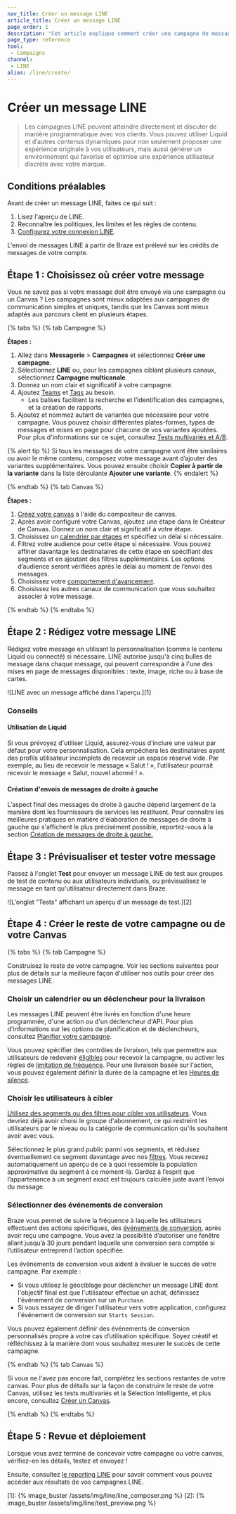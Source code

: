```yaml
---
nav_title: Créer un message LINE
article_title: Créer un message LINE
page_order: 1
description: "Cet article explique comment créer une campagne de messages LINE ou un Canvas."
page_type: reference
tool:
 - Campaigns
channel:
 - LINE
alias: /line/create/
---
```


# Créer un message LINE

> Les campagnes LINE peuvent atteindre directement et discuter de manière programmatique avec vos clients. Vous pouvez utiliser Liquid et d’autres contenus dynamiques pour non seulement proposer une expérience originale à vos utilisateurs, mais aussi générer un environnement qui favorise et optimise une expérience utilisateur discrète avec votre marque.

## Conditions préalables

Avant de créer un message LINE, faites ce qui suit :

1. Lisez l'aperçu de LINE.
2. Reconnaître les politiques, les limites et les règles de contenu.
3. [Configurez votre connexion LINE]({{site.basesurl}}/user_guide/message_building_by_channel/line/line_setup/).

L'envoi de messages LINE à partir de Braze est prélevé sur les crédits de messages de votre compte.

## Étape 1 : Choisissez où créer votre message

Vous ne savez pas si votre message doit être envoyé via une campagne ou un Canvas ? Les campagnes sont mieux adaptées aux campagnes de communication simples et uniques, tandis que les Canvas sont mieux adaptés aux parcours client en plusieurs étapes.

{% tabs %}
{% tab Campagne %}

**Étapes :**

1. Allez dans **Messagerie** > **Campagnes** et sélectionnez **Créer une campagne**.
2. Sélectionnez **LINE** ou, pour les campagnes ciblant plusieurs canaux, sélectionnez **Campagne multicanale**.
3. Donnez un nom clair et significatif à votre campagne.
4. Ajoutez [Teams]({{site.baseurl}}/user_guide/administrative/app_settings/manage_your_braze_users/teams/) et [Tags]({{site.baseurl}}/user_guide/administrative/app_settings/tags/) au besoin.
   * Les balises facilitent la recherche et l’identification des campagnes, et la création de rapports.
5. Ajoutez et nommez autant de variantes que nécessaire pour votre campagne. Vous pouvez choisir différentes plates-formes, types de messages et mises en page pour chacune de vos variantes ajoutées. Pour plus d'informations sur ce sujet, consultez [Tests multivariés et A/B]({{site.baseurl}}/user_guide/engagement_tools/testing/multivariant_testing/).

{% alert tip %}
Si tous les messages de votre campagne vont être similaires ou avoir le même contenu, composez votre message avant d’ajouter des variantes supplémentaires. Vous pouvez ensuite choisir **Copier à partir de la variante** dans la liste déroulante **Ajouter une variante**.
{% endalert %}

{% endtab %}
{% tab Canvas %}

**Étapes :**

1. [Créez votre canvas]({{site.baseurl}}/user_guide/engagement_tools/canvas/create_a_canvas/create_a_canvas/) à l'aide du compositeur de canvas.
2. Après avoir configuré votre Canvas, ajoutez une étape dans le Créateur de Canvas. Donnez un nom clair et significatif à votre étape.
3. Choisissez un [calendrier par étapes]({{site.baseurl}}/user_guide/engagement_tools/canvas/create_a_canvas/time_based_canvas/#schedule-delay) et spécifiez un délai si nécessaire.
4. Filtrez votre audience pour cette étape si nécessaire. Vous pouvez affiner davantage les destinataires de cette étape en spécifiant des segments et en ajoutant des filtres supplémentaires. Les options d’audience seront vérifiées après le délai au moment de l’envoi des messages.
5. Choisissez votre [comportement d'avancement]({{site.baseurl}}/user_guide/engagement_tools/canvas/create_a_canvas/advancement/).
6. Choisissez les autres canaux de communication que vous souhaitez associer à votre message.

{% endtab %}
{% endtabs %}

## Étape 2 : Rédigez votre message LINE

Rédigez votre message en utilisant la personnalisation (comme le contenu Liquid ou connecté) si nécessaire. LINE autorise jusqu'à cinq bulles de message dans chaque message, qui peuvent correspondre à l'une des mises en page de messages disponibles : texte, image, riche ou à base de cartes.

![LINE avec un message affiché dans l'aperçu.][1]

### Conseils

#### Utilisation de Liquid

Si vous prévoyez d'utiliser Liquid, assurez-vous d'inclure une valeur par défaut pour votre personnalisation. Cela empêchera les destinataires ayant des profils utilisateur incomplets de recevoir un espace réservé vide. Par exemple, au lieu de recevoir le message « Salut ! », l’utilisateur pourrait recevoir le message « Salut, nouvel abonné ! ».

#### Création d'envois de messages de droite à gauche

L'aspect final des messages de droite à gauche dépend largement de la manière dont les fournisseurs de services les restituent. Pour connaître les meilleures pratiques en matière d'élaboration de messages de droite à gauche qui s'affichent le plus précisément possible, reportez-vous à la section [Création de messages de droite à gauche.]({{site.baseurl}}/user_guide/engagement_tools/messaging_fundamentals/localization/right_to_left_messages/)

## Étape 3 : Prévisualiser et tester votre message

Passez à l'onglet **Test** pour envoyer un message LINE de test aux groupes de test de contenu ou aux utilisateurs individuels, ou prévisualisez le message en tant qu'utilisateur directement dans Braze.

![L'onglet "Tests" affichant un aperçu d'un message de test.][2]

## Étape 4 : Créer le reste de votre campagne ou de votre Canvas

{% tabs %}
{% tab Campagne %}

Construisez le reste de votre campagne. Voir les sections suivantes pour plus de détails sur la meilleure façon d'utiliser nos outils pour créer des messages LINE.

### Choisir un calendrier ou un déclencheur pour la livraison

Les messages LINE peuvent être livrés en fonction d'une heure programmée, d'une action ou d'un déclencheur d'API. Pour plus d'informations sur les options de planification et de déclencheurs, consultez [Planifier votre campagne]({{site.baseurl}}/user_guide/engagement_tools/campaigns/building_campaigns/delivery_types/).

Vous pouvez spécifier des contrôles de livraison, tels que permettre aux utilisateurs de redevenir [éligibles]({{site.baseurl}}/user_guide/engagement_tools/campaigns/building_campaigns/delivery_types/reeligibility/#campaigns) pour recevoir la campagne, ou activer les règles de [limitation de fréquence]({{site.baseurl}}/user_guide/engagement_tools/campaigns/building_campaigns/rate-limiting/#frequency-capping). Pour une livraison basée sur l'action, vous pouvez également définir la durée de la campagne et les [Heures de silence]({{site.baseurl}}/user_guide/engagement_tools/campaigns/building_campaigns/time_based_campaign/#quiet-hours).

### Choisir les utilisateurs à cibler

[Utilisez des segments ou des filtres pour cibler vos utilisateurs]({{site.baseurl}}/user_guide/engagement_tools/campaigns/building_campaigns/targeting_users/). Vous devriez déjà avoir choisi le groupe d'abonnement, ce qui restreint les utilisateurs par le niveau ou la catégorie de communication qu'ils souhaitent avoir avec vous. 

Sélectionnez le plus grand public parmi vos segments, et réduisez éventuellement ce segment davantage avec nos [filtres]({{site.baseurl}}/user_guide/engagement_tools/segments/segmentation_filters/). Vous recevez automatiquement un aperçu de ce à quoi ressemble la population approximative du segment à ce moment-là. Gardez à l’esprit que l’appartenance à un segment exact est toujours calculée juste avant l’envoi du message.

### Sélectionner des événements de conversion

Braze vous permet de suivre la fréquence à laquelle les utilisateurs effectuent des actions spécifiques, des [événements de conversion]({{site.baseurl}}/user_guide/engagement_tools/messaging_fundamentals/conversion_events/), après avoir reçu une campagne. Vous avez la possibilité d’autoriser une fenêtre allant jusqu’à 30 jours pendant laquelle une conversion sera comptée si l’utilisateur entreprend l’action spécifiée.

Les événements de conversion vous aident à évaluer le succès de votre campagne. Par exemple :

- Si vous utilisez le géociblage pour déclencher un message LINE dont l'objectif final est que l'utilisateur effectue un achat, définissez l'événement de conversion sur un `Purchase`.
- Si vous essayez de diriger l'utilisateur vers votre application, configurez l'événement de conversion sur `Starts Session`.

Vous pouvez également définir des événements de conversion personnalisés propre à votre cas d’utilisation spécifique. Soyez créatif et réfléchissez à la manière dont vous souhaitez mesurer le succès de cette campagne.

{% endtab %}
{% tab Canvas %}

Si vous ne l'avez pas encore fait, complétez les sections restantes de votre canvas. Pour plus de détails sur la façon de construire le reste de votre Canvas, utilisez les tests multivariés et la Sélection Intelligente, et plus encore, consultez [Créer un Canvas]({{site.baseurl}}/user_guide/engagement_tools/canvas/create_a_canvas/create_a_canvas/).

{% endtab %}
{% endtabs %}

## Étape 5 : Revue et déploiement

Lorsque vous avez terminé de concevoir votre campagne ou votre canvas, vérifiez-en les détails, testez et envoyez !

Ensuite, consultez [le reporting LINE]({{site.baseurl}}/line/reporting/) pour savoir comment vous pouvez accéder aux résultats de vos campagnes LINE.


[1]: {% image_buster /assets/img/line/line_composer.png %}
[2]: {% image_buster /assets/img/line/test_preview.png %}
